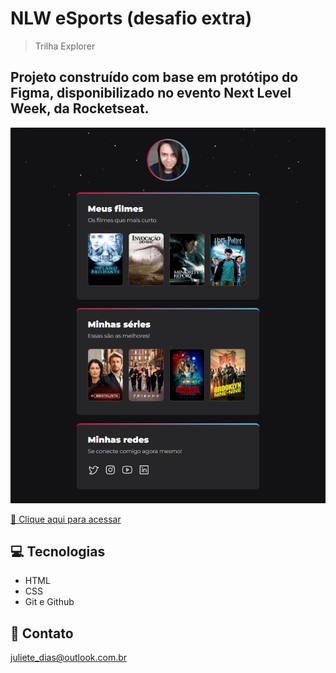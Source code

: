 # NLW eSports (desafio extra)

> Trilha Explorer

## Projeto construído com base em protótipo do Figma, disponibilizado no evento Next Level Week, da Rocketseat.

![preview](./.github/preview.png)

[🔗 Clique aqui para acessar](https://julietedias.github.io/nlw-esports-desafio-extra/)

## 💻 Tecnologias
- HTML
- CSS
- Git e Github

## 📩 Contato
juliete_dias@outlook.com.br